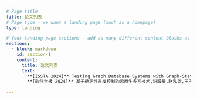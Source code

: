```yaml
---
# Page title
title: 论文列表
# Page type - we want a landing page (such as a homepage)
type: landing

# Your landing page sections - add as many different content blocks as you like
sections:
  - block: markdown
    id: section-1
    content:
      title: 论文列表
      text: |
        **[ISSTA 2024]** Testing Graph Database Systems with Graph-State Persistence Oracle.Shuang Liu, Junhao Lan, Xiaoning Du, Jiyuan Li, **Wei Lu***, Jiajun Jiang, and Xiaoyong Du, In Proceedings of the 33rd ACM SIGSOFT International Symposium on Software Testing and Analysis (ISSTA ’24) (CCF A)  
        **[软件学报 2024]** 基于确定性并发控制的云原生多写技术,洪殷昊,赵泓尧,王乙霖,史心悦,卢卫*,杨尚,杜胜,软件学报，2024（CCF 中文 A）  
        
---
```

